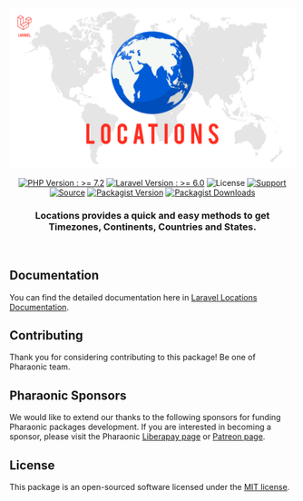 <p align="center"><a href="https://pharaonic.io" target="_blank"><img src="https://raw.githubusercontent.com/Pharaonic/logos/main/locations.jpg"></a></p>

<p align="center">
  <a href="https://php.net" target="_blank"><img src="https://img.shields.io/static/v1?label=PHP&message=%3E=7.2&color=blue&style=flat-square" alt="PHP Version : >= 7.2"></a>
  <a href="https://laravel.com" target="_blank"><img src="https://img.shields.io/static/v1?label=Laravel&message=%3E=6.0&color=F05340&style=flat-square" alt="Laravel Version : >= 6.0"></a>
  <img src="https://img.shields.io/static/v1?label=License&message=MIT&color=brightgreen&style=flat-square" alt="License">
  <a href="https://liberapay.com/Pharaonic" target="_blank"><img src="https://img.shields.io/liberapay/receives/Pharaonic?color=gold&label=Support&style=flat-square" alt="Support"></a>
  <br>
  <a href="https://packagist.org/packages/Pharaonic/laravel-locations" target="_blank"><img src="https://img.shields.io/static/v1?label=Packagist&message=pharaonic/laravel-locations&color=blue&logo=packagist&logoColor=white" alt="Source"></a>
  <a href="https://packagist.org/packages/pharaonic/laravel-locations" target="_blank"><img src="https://poser.pugx.org/pharaonic/laravel-locations/v" alt="Packagist Version"></a>
  <a href="https://packagist.org/packages/pharaonic/laravel-locations" target="_blank"><img src="https://poser.pugx.org/pharaonic/laravel-locations/downloads" alt="Packagist Downloads"></a>
</p>

<h3 align="center">Locations provides a quick and easy methods to get Timezones, Continents, Countries and States.</h3>
<br>

## Documentation

You can find the detailed documentation here in [Laravel Locations Documentation](https://pharaonic.io/package/2-laravel/5-locations).

## Contributing

Thank you for considering contributing to this package! Be one of Pharaonic team.

## Pharaonic Sponsors

We would like to extend our thanks to the following sponsors for funding Pharaonic packages development. If you are interested in becoming a sponsor, please visit the Pharaonic [Liberapay page](https://en.liberapay.com/Pharaonic) or [Patreon page](https://patreon.com/Pharaonic).

## License

This package is an open-sourced software licensed under the [MIT license](https://opensource.org/licenses/MIT).
